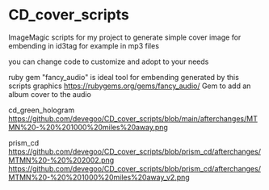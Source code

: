 # CD_cover_scripts
ImageMagic scripts for my project  to generate simple cover image for embending in id3tag for example in mp3 files 

you can change code to customize and adopt to your needs

ruby gem "fancy_audio" is ideal tool for embending generated by this scripts graphics
https://rubygems.org/gems/fancy_audio/ Gem to add an album cover to the audio


cd_green_hologram
https://github.com/devegoo/CD_cover_scripts/blob/main/afterchanges/MTMN%20-%20%201000%20miles%20away.png

prism_cd
https://github.com/devegoo/CD_cover_scripts/blob/prism_cd/afterchanges/MTMN%20-%20%202002.png https://github.com/devegoo/CD_cover_scripts/blob/prism_cd/afterchanges/MTMN%20-%20%201000%20miles%20away_v2.png
